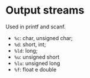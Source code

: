 # Output streams

Used in printf and scanf.

* `%c`: char, unsigned char;
* `%d`: short, int;
* `%ld`: long;
* `%u`: unsigned short
* `%lu`: unsigned long
* `%f`: float e double
